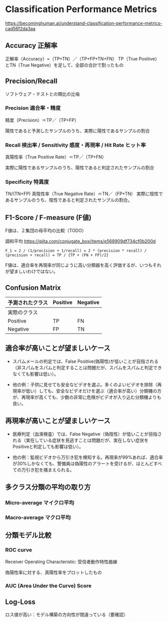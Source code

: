 # Classification Performance Metrics

https://becominghuman.ai/understand-classification-performance-metrics-cad56f2da3aa


## Accuracy 正解率

正解率（Accuracy）=（TP+TN）／（TP+FP+TN+FN）
TP（True Positive）とTN（True Negative）を足して、全部の合計で割ったもの

## Precision/Recall

ソフトウェア・テストとの類比の比喩

### Precision 適合率・精度

精度（Precision）＝TP／（TP+FP）

陽性であると予測したサンプルのうち、実際に陽性であるサンプルの割合

### Recall 検出率 / Sensitivity 感度・再現率 / Hit Rate ヒット率

真陽性率（True Positive Rate）＝TP／（TP+FN）

実際に陽性であるサンプルのうち、陽性であると判定されたサンプルの割合

### Specificity 特異度

TN/(TN+FP)
真陰性率（True Negative Rate）＝TN／（FP+TN）
実際に陰性であるサンプルのうち、陰性であると判定されたサンプルの割合。

## F1-Score / F-measure (F値)

F値は、２集団の母平均の比較（TODO）

調和平均
https://qiita.com/conjugate_box/items/e568909df734cf0b200d

```
F_1 = 2 / (1/precision + 1/recall) = 2 * (precision * recall) / (precision + recall) = TP / {TP + (FN + FP)/2}
```
F値は、適合率を再現率が同じように高い分類器を高く評価するが、いつもそれが望ましいわけではない。

## Confusion Matrix


|予測されたクラス|Positive|Negative|
|--|--|--|
|実際のクラス|||
|Positive|TP|FN|
|Negative|FP|TN|

## 適合率が高いことが望ましいケース
* スパムメールの判定では、False Positive(偽陽性)が低いことが目指される（非スパムをスパムと判定することは問題だが、スパムをスパムと判定できなくても影響は低い）。

* 他の例：子供に見せても安全なビデオを選ぶ。多くのよいビデオを排除（再現率が低い）しても、安全なビデオだけを選ぶ（適合率が高い）分類機の方が、再現率が高くても、少数の非常に危険がビデオが入り込む分類機よりも良い。

## 再現率が高いことが望ましいケース
* 医療判定（血液検査）では、False Negative（偽陰性）が低いことが目指される（実在している症状を見逃すことは問題だが、実在しない症状をPositiveと判定しても影響は低い）。

* 他の例：監視ビデオから万引き犯を検知する。再現率が99%あれば、適合率が30%しかなくても、警備員は偽陽性のアラートを受けるが、ほとんどすべての万引き犯を捕まえられる。

## 多クラス分類の平均の取り方
### Micro-average マイクロ平均
### Macro-average マクロ平均

## 分類モデル比較
### ROC curve

Receiver Operating Characteristic: 受信者動作特性曲線

偽陽性率に対する、真陽性率をプロットしたもの

### AUC (Area Under the Curve) Score

## Log-Loss

ロス値が高い：モデル構築の方向性が間違っている（要確認）

